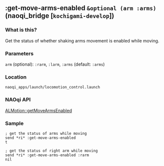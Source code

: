 ## :get-move-arms-enabled `&optional (arm :arms)` (naoqi_bridge [`kochigami-develop`])

### What is this?

Get the status of whether shaking arms movement is enabled while moving.  

### Parameters

`arm` (optional): `:rarm`, `:larm`, `:arms` (default: `:arms`)   

### Location

`naoqi_apps/launch/locomotion_control.launch`  

### NAOqi API

[ALMotion::getMoveArmsEnabled](http://doc.aldebaran.com/2-5/naoqi/motion/control-walk-api.html#ALMotionProxy::getMoveArmsEnabled__ssCR)  

### Sample

```
; get the status of arms while moving
send *ri* :get-move-arms-enabled
t

; get the status of right arm while moving
send *ri* :get-move-arms-enabled :rarm
nil
```
